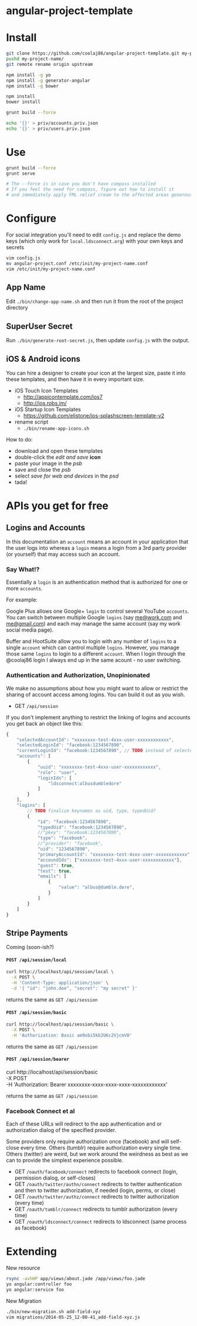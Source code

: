 angular-project-template
============

Install
===

```bash
git clone https://github.com/coolaj86/angular-project-template.git my-project-name
pushd my-project-name/
git remote rename origin upstream

npm install -g yo
npm install -g generator-angular
npm install -g bower

npm install
bower install

grunt build --force

echo '{}' > priv/accounts.priv.json
echo '{}' > priv/users.priv.json
```

Use
===

```bash
grunt build --force
grunt serve

# The --force is in case you don't have compass installed
# If you feel the need for compass, figure out how to install it
# and immediately apply FML relief cream to the affected areas generously
```

Configure
===

For social integration you'll need to edit `config.js` and
replace the demo keys (which only work for `local.ldsconnect.org`) with your own keys and secrets

```bash
vim config.js
mv angular-project.conf /etc/init/my-project-name.conf
vim /etc/init/my-project-name.conf
```

## App Name

Edit `./bin/change-app-name.sh` and then run it from the root of the project directory

## SuperUser Secret

Run `./bin/generate-root-secret.js`, then update `config.js` with the output.

## iOS & Android icons

You can hire a designer to create your icon at the largest size,
paste it into these templates,
and then have it in every important size.

* iOS Touch Icon Templates
  * <http://appicontemplate.com/ios7>
  * <http://ios.robs.im/>
* iOS Startup Icon Templates
  * <https://github.com/elistone/ios-splashscreen-template-v2>
* rename script
  * `./bin/rename-app-icons.sh`

How to do:

  * download and open these templates
  * double-click the *edit and save* **icon**
  * paste your image in the *psb*
  * save and close the *psb*
  * select *save for web and devices* in the *psd*
  * tada!

APIs you get for free
===

Logins and Accounts
---

In this documentation an `account` means an account in your application that the user logs into
whereas a `login` means a login from a 3rd party provider (or yourself) that may access such an account.

### Say What!?

Essentially a `login` is an authentication method that is authorized for one or more `accounts`.


For example:

Google Plus allows one Google+ `login` to control several YouTube `accounts`. You can switch between multiple Google `logins` (say me@work.com and me@gmail.com) and each may manage the same account (say my work social media page).

Buffer and HootSuite allow you to login with any number of `logins` to a single `account` which can cantrol multiple `logins`. However, you manage those same `logins` to login to a different `account`. When I login through the @coolaj86 login I always end up in the same acount - no user switching.

### Authentication and Authorization, Unopinionated

We make no assumptions about how you might want to allow or restrict the sharing of account access among logins.
You can build it out as you wish.

* GET `/api/session`

If you don't implement anything to restrict the linking of logins and accounts you get back an object like this:

```javascript
{
    "selectedAccountId": "xxxxxxxx-test-4xxx-user-xxxxxxxxxxxx",
    "selectedLoginId": "facebook:1234567890",
    "currentLoginId": "facebook:1234567890", // TODO instead of selected
    "accounts": [
        {
            "uuid": "xxxxxxxx-test-4xxx-user-xxxxxxxxxxxx",
            "role": "user",
            "loginIds": [
                "ldsconnect:albusdumbledore"
            ]
        }
    ],
    "logins": [
        // TODO finalize keynames as uid, type, typedUid?
        {
            "id": "facebook:1234567890",
            "typedUid": "facebook:1234567890",
            //"pkey": "facebook:1234567890",
            "type": "facebook",
            //"provider": "facebook",
            "uid": "1234567890",
            "primaryAccountId": "xxxxxxxx-test-4xxx-user-xxxxxxxxxxxx",
            "accoundIds": ["xxxxxxxx-test-4xxx-user-xxxxxxxxxxxx"],
            "guest": true,
            "test": true,
            "emails": [
                {
                    "value": "albus@dumble.dore",
                }
            ]
        }
    ]
}
```

Stripe Payments
---------------

Coming (soon-ish?)

#### `POST /api/session/local`

```bash
curl http://localhost/api/session/local \
  -X POST \
  -H 'Content-Type: application/json' \
  -d '{ "id": "john.doe", "secret": "my secret" }'
```

returns the same as `GET /api/session`

#### `POST /api/session/basic`

```bash
curl http://localhost/api/session/basic \
  -X POST \
  -H 'Authorization: Basic am9obi5kb2U6c2VjcmV0'
```

returns the same as `GET /api/session`

#### `POST /api/session/bearer`

curl http://localhost/api/session/basic \
  -X POST \
  -H 'Authorization: Bearer xxxxxxxx-xxxx-xxxx-xxxx-xxxxxxxxxxxx'

returns the same as `GET /api/session`

### Facebook Connect et al

Each of these URLs will redirect to the app authentication and or authorization dialog of the specified provider.

Some providers only require authorization once (facebook) and will self-close every time. Others (tumblr) require authorization every single time. Others (twitter) are weird, but we work around the weirdness as best as we can to provide the simplest experience possible.

* GET `/oauth/facebook/connect` redirects to facebook connect (login, permission dialog, or self-closes)
* GET `/oauth/twitter/authn/connect` redirects to twitter authentication and then to twitter authorization, if needed (login, perms, or close)
* GET `/oauth/twitter/authz/connect` redirects to twitter authorization (every time)
* GET `/oauth/tumblr/connect` redirects to tumblr authorization (every time)
* GET `/oauth/ldsconnect/connect` redirects to ldsconnect (same process as facebook)

Extending
===

New resource
```bash
rsync -avhHP app/views/about.jade /app/views/foo.jade
yo angular:controller foo
yo angular:service foo
```

New Migration
```bash
./bin/new-migration.sh add-field-xyz
vim migrations/2014-05-25_12-00-41_add-field-xyz.js
```
